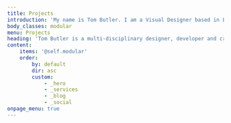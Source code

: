 ```yaml
---
title: Projects
introduction: 'My name is Tom Butler. I am a Visual Designer based in London. Currently leading design at <a href="http://shedcollective.org" target="_blank">Shed Collective</a>.'
body_classes: modular
menu: Projects
heading: 'Tom Butler is a multi-disciplinary designer, developer and creative currently working in London, United Kingdom'
content:
    items: '@self.modular'
    order:
        by: default
        dir: asc
        custom:
            - _hero
            - _services
            - _blog
            - _social
onpage_menu: true
---
```


